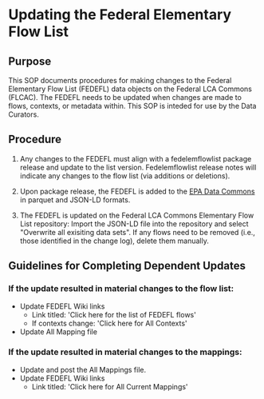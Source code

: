 # Updating the Federal Elementary Flow List

## Purpose

This SOP documents procedures for making changes to the Federal Elementary Flow List (FEDEFL) data objects on the Federal LCA Commons (FLCAC). 
The FEDEFL needs to be updated when changes are made to flows, contexts, or metadata within.
This SOP is inteded for use by the Data Curators.

## Procedure

1. Any changes to the FEDEFL must align with a fedelemflowlist package release and update to the list version.
Fedelemflowlist release notes will indicate any changes to the flow list (via additions or deletions).

2. Upon package release, the FEDEFL is added to the [EPA Data Commons](https://dmap-data-commons-ord.s3.amazonaws.com/index.html?prefix=#fedelemflowlist/) in parquet and JSON-LD formats.

3. The FEDEFL is updated on the Federal LCA Commons Elementary Flow List repository:
Import the JSON-LD file into the repository and select "Overwrite all exisiting data sets".
If any flows need to be removed (i.e., those identified in the change log), delete them manually.

## Guidelines for Completing Dependent Updates

### If the update resulted in material changes to the flow list:
* Update FEDEFL Wiki links
  * Link titled: 'Click here for the list of FEDEFL flows'
  * If contexts change: 'Click here for All Contexts'
* Update All Mapping file

### If the update resulted in material changes to the mappings:
* Update and post the All Mappings file.
* Update FEDEFL Wiki links
  * Link titled: 'Click here for All Current Mappings'
